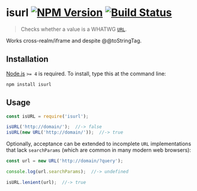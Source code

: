 # isurl [![NPM Version][npm-image]][npm-url] [![Build Status][travis-image]][travis-url]

> Checks whether a value is a WHATWG [`URL`](https://developer.mozilla.org/en/docs/Web/API/URL).


Works cross-realm/iframe and despite @@toStringTag.


## Installation

[Node.js](http://nodejs.org/) `>= 4` is required. To install, type this at the command line:
```shell
npm install isurl
```


## Usage

```js
const isURL = require('isurl');

isURL('http://domain/');  //-> false
isURL(new URL('http://domain/'));  //-> true
```

Optionally, acceptance can be extended to incomplete `URL` implementations that lack `searchParams` (which are common in many modern web browsers):
```js
const url = new URL('http://domain/?query');

console.log(url.searchParams);  //-> undefined

isURL.lenient(url);  //-> true
```


[npm-image]: https://img.shields.io/npm/v/isurl.svg
[npm-url]: https://npmjs.org/package/isurl
[travis-image]: https://img.shields.io/travis/stevenvachon/isurl.svg
[travis-url]: https://travis-ci.org/stevenvachon/isurl
